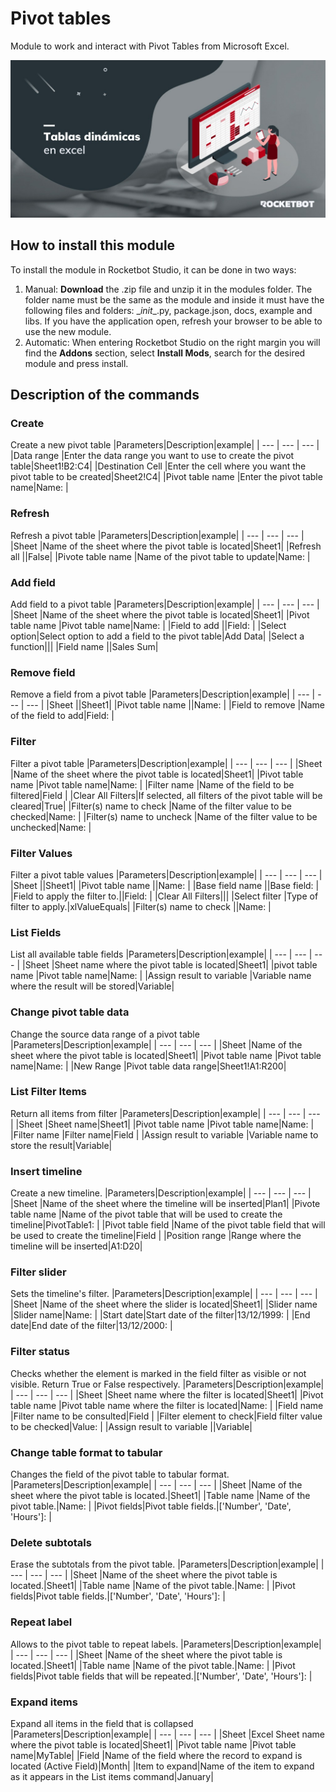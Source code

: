 



# Pivot tables
  
Module to work and interact with Pivot Tables from Microsoft Excel.  

![banner](imgs/Banner_PivotTableExcel.png)
## How to install this module
  
To install the module in Rocketbot Studio, it can be done in two ways:
1. Manual: __Download__ the .zip file and unzip it in the modules folder. The folder name must be the same as the module and inside it must have the following files and folders: \__init__.py, package.json, docs, example and libs. If you have the application open, refresh your browser to be able to use the new module.
2. Automatic: When entering Rocketbot Studio on the right margin you will find the **Addons** section, select **Install Mods**, search for the desired module and press install.  


## Description of the commands

### Create
  
Create a new pivot table
|Parameters|Description|example|
| --- | --- | --- |
|Data range |Enter the data range you want to use to create the pivot table|Sheet1!B2:C4|
|Destination Cell |Enter the cell where you want the pivot table to be created|Sheet2!C4|
|Pivot table name |Enter the pivot table name|Name: |

### Refresh
  
Refresh a pivot table
|Parameters|Description|example|
| --- | --- | --- |
|Sheet |Name of the sheet where the pivot table is located|Sheet1|
|Refresh all ||False|
|Pivote table name |Name of the pivot table to update|Name: |

### Add field
  
Add field to a pivot table
|Parameters|Description|example|
| --- | --- | --- |
|Sheet |Name of the sheet where the pivot table is located|Sheet1|
|Pivot table name |Pivot table name|Name: |
|Field to add ||Field: |
|Select option|Select option to add a field to the pivot table|Add Data|
|Select a function|||
|Field name ||Sales Sum|

### Remove field
  
Remove a field from a pivot table
|Parameters|Description|example|
| --- | --- | --- |
|Sheet ||Sheet1|
|Pivot table name ||Name: |
|Field to remove |Name of the field to add|Field: |

### Filter
  
Filter a pivot table
|Parameters|Description|example|
| --- | --- | --- |
|Sheet |Name of the sheet where the pivot table is located|Sheet1|
|Pivot table name |Pivot table name|Name: |
|Filter name |Name of the field to be filtered|Field |
|Clear All Filters|If selected, all filters of the pivot table will be cleared|True|
|Filter(s) name to check |Name of the filter value to be checked|Name: |
|Filter(s) name to uncheck |Name of the filter value to be unchecked|Name: |

### Filter Values
  
Filter a pivot table values
|Parameters|Description|example|
| --- | --- | --- |
|Sheet ||Sheet1|
|Pivot table name ||Name: |
|Base field name ||Base field: |
|Field to apply the filter to.||Field: |
|Clear All Filters|||
|Select filter |Type of filter to apply.|xlValueEquals|
|Filter(s) name to check ||Name: |

### List Fields
  
List all available table fields
|Parameters|Description|example|
| --- | --- | --- |
|Sheet |Sheet name where the pivot table is located|Sheet1|
|pivot table name |Pivot table name|Name: |
|Assign result to variable |Variable name where the result will be stored|Variable|

### Change pivot table data
  
Change the source data range of a pivot table
|Parameters|Description|example|
| --- | --- | --- |
|Sheet |Name of the sheet where the pivot table is located|Sheet1|
|Pivot table name |Pivot table name|Name: |
|New Range |Pivot table data range|Sheet1!A1:R200|

### List Filter Items 
  
Return all items from filter
|Parameters|Description|example|
| --- | --- | --- |
|Sheet |Sheet name|Sheet1|
|Pivot table name |Pivot table name|Name: |
|Filter name |Filter name|Field |
|Assign result to variable |Variable name to store the result|Variable|

### Insert timeline
  
Create a new timeline.
|Parameters|Description|example|
| --- | --- | --- |
|Sheet |Name of the sheet where the timeline will be inserted|Plan1|
|Pivote table name |Name of the pivot table that will be used to create the timeline|PivotTable1: |
|Pivot table field |Name of the pivot table field that will be used to create the timeline|Field |
|Position range |Range where the timeline will be inserted|A1:D20|

### Filter slider
  
Sets the timeline's filter.
|Parameters|Description|example|
| --- | --- | --- |
|Sheet |Name of the sheet where the slider is located|Sheet1|
|Slider name |Slider name|Name: |
|Start date|Start date of the filter|13/12/1999: |
|End date|End date of the filter|13/12/2000: |

### Filter status
  
Checks whether the element is marked in the field filter as visible or not visible. Return True or False respectively.
|Parameters|Description|example|
| --- | --- | --- |
|Sheet |Sheet name where the filter is located|Sheet1|
|Pivot table name |Pivot table name where the filter is located|Name: |
|Field name |Filter name to be consulted|Field |
|Filter element to check|Field filter value to be checked|Value: |
|Assign result to variable ||Variable|

### Change table format to tabular
  
Changes the field of the pivot table to tabular format.
|Parameters|Description|example|
| --- | --- | --- |
|Sheet |Name of the sheet where the pivot table is located.|Sheet1|
|Table name |Name of the pivot table.|Name: |
|Pivot fields|Pivot table fields.|['Number', 'Date', 'Hours']: |

### Delete subtotals
  
Erase the subtotals from the pivot table.
|Parameters|Description|example|
| --- | --- | --- |
|Sheet |Name of the sheet where the pivot table is located.|Sheet1|
|Table name |Name of the pivot table.|Name: |
|Pivot fields|Pivot table fields.|['Number', 'Date', 'Hours']: |

### Repeat label
  
Allows to the pivot table to repeat labels.
|Parameters|Description|example|
| --- | --- | --- |
|Sheet |Name of the sheet where the pivot table is located.|Sheet1|
|Table name |Name of the pivot table.|Name: |
|Pivot fields|Pivot table fields that will be repeated.|['Number', 'Date', 'Hours']: |

### Expand items
  
Expand all items in the field that is collapsed
|Parameters|Description|example|
| --- | --- | --- |
|Sheet |Excel Sheet name where the pivot table is located|Sheet1|
|Pivot table name |Pivot table name|MyTable|
|Field |Name of the field where the record to expand is located (Active Field)|Month|
|Item to expand|Name of the item to expand as it appears in the List items command|January|
